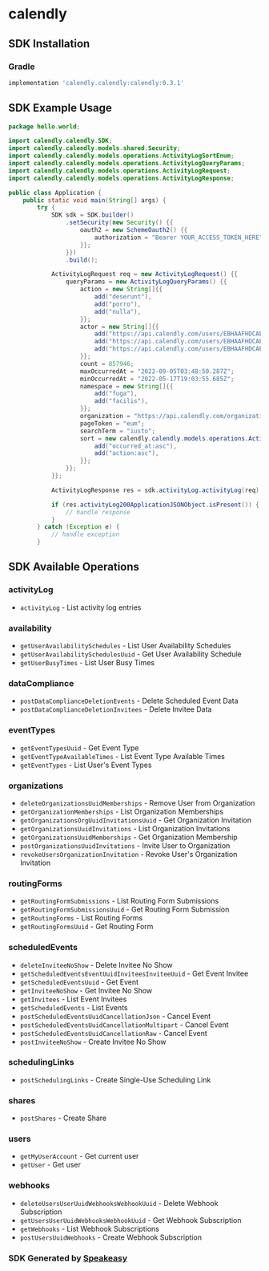 # calendly

<!-- Start SDK Installation -->
## SDK Installation

### Gradle

```groovy
implementation 'calendly.calendly:calendly:0.3.1'
```
<!-- End SDK Installation -->

## SDK Example Usage
<!-- Start SDK Example Usage -->
```java
package hello.world;

import calendly.calendly.SDK;
import calendly.calendly.models.shared.Security;
import calendly.calendly.models.operations.ActivityLogSortEnum;
import calendly.calendly.models.operations.ActivityLogQueryParams;
import calendly.calendly.models.operations.ActivityLogRequest;
import calendly.calendly.models.operations.ActivityLogResponse;

public class Application {
    public static void main(String[] args) {
        try {
            SDK sdk = SDK.builder()
                .setSecurity(new Security() {{
                    oauth2 = new SchemeOauth2() {{
                        authorization = "Bearer YOUR_ACCESS_TOKEN_HERE";
                    }};
                }})
                .build();

            ActivityLogRequest req = new ActivityLogRequest() {{
                queryParams = new ActivityLogQueryParams() {{
                    action = new String[]{{
                        add("deserunt"),
                        add("porro"),
                        add("nulla"),
                    }};
                    actor = new String[]{{
                        add("https://api.calendly.com/users/EBHAAFHDCAEQTSEZ"),
                        add("https://api.calendly.com/users/EBHAAFHDCAEQTSEZ"),
                        add("https://api.calendly.com/users/EBHAAFHDCAEQTSEZ"),
                    }};
                    count = 857946;
                    maxOccurredAt = "2022-09-05T03:48:50.287Z";
                    minOccurredAt = "2022-05-17T19:03:55.685Z";
                    namespace = new String[]{{
                        add("fuga"),
                        add("facilis"),
                    }};
                    organization = "https://api.calendly.com/organizations/EBHAAFHDCAEQTSEZ";
                    pageToken = "eum";
                    searchTerm = "iusto";
                    sort = new calendly.calendly.models.operations.ActivityLogSortEnum[]{{
                        add("occurred_at:asc"),
                        add("action:asc"),
                    }};
                }};
            }};            

            ActivityLogResponse res = sdk.activityLog.activityLog(req);

            if (res.activityLog200ApplicationJSONObject.isPresent()) {
                // handle response
            }
        } catch (Exception e) {
            // handle exception
        }
```
<!-- End SDK Example Usage -->

<!-- Start SDK Available Operations -->
## SDK Available Operations


### activityLog

* `activityLog` - List activity log entries

### availability

* `getUserAvailabilitySchedules` - List User Availability Schedules
* `getUserAvailabilitySchedulesUuid` - Get User Availability Schedule
* `getUserBusyTimes` - List User Busy Times

### dataCompliance

* `postDataComplianceDeletionEvents` - Delete Scheduled Event Data
* `postDataComplianceDeletionInvitees` - Delete Invitee Data

### eventTypes

* `getEventTypesUuid` - Get Event Type
* `getEventTypeAvailableTimes` - List Event Type Available Times
* `getEventTypes` - List User's Event Types

### organizations

* `deleteOrganizationsUuidMemberships` - Remove User from Organization
* `getOrganizationMemberships` - List Organization Memberships
* `getOrganizationsOrgUuidInvitationsUuid` - Get Organization Invitation
* `getOrganizationsUuidInvitations` - List Organization Invitations
* `getOrganizationsUuidMemberships` - Get Organization Membership
* `postOrganizationsUuidInvitations` - Invite User to Organization
* `revokeUsersOrganizationInvitation` - Revoke User's Organization Invitation

### routingForms

* `getRoutingFormSubmissions` - List Routing Form Submissions
* `getRoutingFormSubmissionsUuid` - Get Routing Form Submission
* `getRoutingForms` - List Routing Forms
* `getRoutingFormsUuid` - Get Routing Form

### scheduledEvents

* `deleteInviteeNoShow` - Delete Invitee No Show
* `getScheduledEventsEventUuidInviteesInviteeUuid` - Get Event Invitee
* `getScheduledEventsUuid` - Get Event
* `getInviteeNoShow` - Get Invitee No Show
* `getInvitees` - List Event Invitees
* `getScheduledEvents` - List Events
* `postScheduledEventsUuidCancellationJson` - Cancel Event
* `postScheduledEventsUuidCancellationMultipart` - Cancel Event
* `postScheduledEventsUuidCancellationRaw` - Cancel Event
* `postInviteeNoShow` - Create Invitee No Show

### schedulingLinks

* `postSchedulingLinks` - Create Single-Use Scheduling Link

### shares

* `postShares` - Create Share

### users

* `getMyUserAccount` - Get current user
* `getUser` - Get user

### webhooks

* `deleteUsersUserUuidWebhooksWebhookUuid` - Delete Webhook Subscription
* `getUsersUserUuidWebhooksWebhookUuid` - Get Webhook Subscription
* `getWebhooks` - List Webhook Subscriptions
* `postUsersUuidWebhooks` - Create Webhook Subscription
<!-- End SDK Available Operations -->

### SDK Generated by [Speakeasy](https://docs.speakeasyapi.dev/docs/using-speakeasy/client-sdks)
